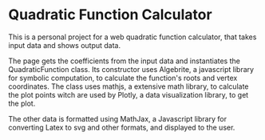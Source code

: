 # Quadratic Function Calculator

This is a personal project for a web quadratic function calculator, that takes input data and shows output data.

The page gets the coefficients from the input data and instantiates the QuadraticFunction class. Its constructor uses Algebrite, a javascript library for symbolic computation, to calculate the function's roots and vertex coordinates. The class uses mathjs, a extensive math library, to calculate the plot points witch are used by Plotly, a data visualization library, to get the plot.

The other data is formatted using MathJax, a Javascript library for converting Latex to svg and other formats, and displayed to the user.
